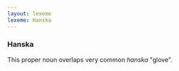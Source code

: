 ```yaml
---
layout: lexeme
lexeme: Hanska
---
```


###  Hanska 
This proper noun overlaps very common *hanska* "glove".

